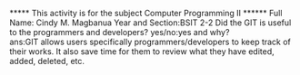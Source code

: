  ***** This activity is for the subject Computer Programming II ******
     Full Name: Cindy M. Magbanua
     Year and Section:BSIT 2-2
     Did the GIT is useful to the programmers and developers? yes/no:yes and why?     
     ans:GIT allows users specifically programmers/developers to keep track of their works. It also save time for them to review what they have edited, added, deleted, etc.
